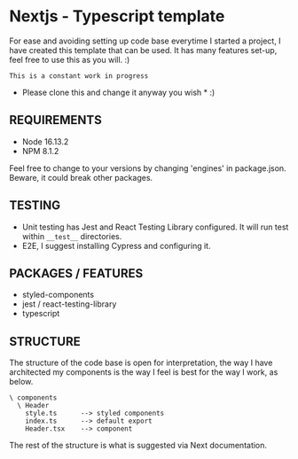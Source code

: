 # Nextjs - Typescript template

For ease and avoiding setting up code base everytime I started a project, I have created this template that can be used. It has many features set-up, feel free to use this as you will. :) 

`` This is a constant work in progress ``

* Please clone this and change it anyway you wish * :)

## REQUIREMENTS

- Node 16.13.2
- NPM 8.1.2 

Feel free to change to your versions by changing 'engines' in package.json. Beware, it could break other packages.

## TESTING

- Unit testing has Jest and React Testing Library configured. It will run test within `__test__` directories.
- E2E, I suggest installing Cypress and configuring it.

## PACKAGES / FEATURES

- styled-components
- jest / react-testing-library
- typescript

## STRUCTURE

The structure of the code base is open for interpretation, the way I have architected my components is the way I feel is best for the way I work, as below.

  ``` 
  \ components
    \ Header
      style.ts      --> styled components
      index.ts      --> default export 
      Header.tsx    --> component
  ```

The rest of the structure is what is suggested via Next documentation.

